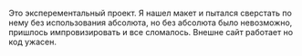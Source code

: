 Это эксперементальный проект.
Я нашел макет и пытался сверстать по нему без использования абсолюта, но без абсолюта было невозможно, пришлось импровизировать и все сломалось. Внешне сайт работает но код ужасен.
